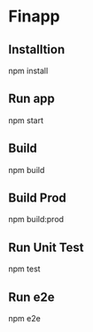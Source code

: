# Finapp

## Installtion
npm install

## Run app
npm start

## Build
npm build

## Build Prod
npm build:prod

## Run Unit Test
npm test

## Run e2e
npm e2e
